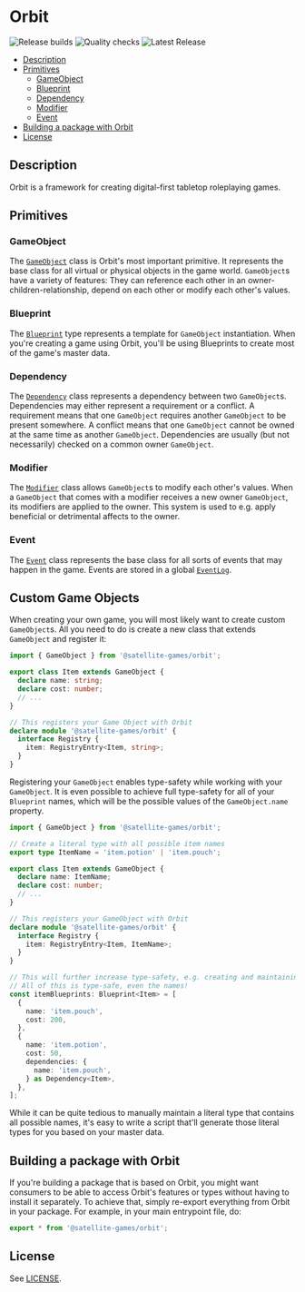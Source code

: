 # Orbit

![Release builds](https://github.com/satellite-games/orbit/actions/workflows/release.yml/badge.svg)
![Quality checks](https://github.com/satellite-games/orbit/actions/workflows/main.yml/badge.svg)
![Latest Release](https://img.shields.io/github/v/release/satellite-games/orbit)

<!-- vscode-markdown-toc -->

- [Description](#Description)
- [Primitives](#Primitives)
  - [GameObject](#GameObject)
  - [Blueprint](#Blueprint)
  - [Dependency](#Dependency)
  - [Modifier](#Modifier)
  - [Event](#Event)
- [Building a package with Orbit](#BuildingapackagewithOrbit)
- [License](#License)

<!-- vscode-markdown-toc-config
	numbering=false
	autoSave=true
	/vscode-markdown-toc-config -->
<!-- /vscode-markdown-toc -->

## <a name='Description'></a>Description

Orbit is a framework for creating digital-first tabletop roleplaying games.

## <a name='Primitives'></a>Primitives

### <a name='GameObject'></a>GameObject

The [`GameObject`](/lib/game-object/game-object.ts) class is Orbit's most important primitive. It represents the base class for all virtual or physical objects in the game world. `GameObject`s have a variety of features: They can reference each other in an owner-children-relationship, depend on each other or modify each other's values.

### <a name='Blueprint'></a>Blueprint

The [`Blueprint`](/lib//game-object/types.ts) type represents a template for `GameObject` instantiation. When you're creating a game using Orbit, you'll be using Blueprints to create most of the game's master data.

### <a name='Dependency'></a>Dependency

The [`Dependency`](/lib/dependency/dependency.ts) class represents a dependency between two `GameObject`s. Dependencies may either represent a requirement or a conflict. A requirement means that one `GameObject` requires another `GameObject` to be present somewhere. A conflict means that one `GameObject` cannot be owned at the same time as another `GameObject`. Dependencies are usually (but not necessarily) checked on a common owner `GameObject`.

### <a name='Modifier'></a>Modifier

The [`Modifier`](/lib/modifier/modifier.ts) class allows `GameObject`s to modify each other's values. When a `GameObject` that comes with a modifier receives a new owner `GameObject`, its modifiers are applied to the owner. This system is used to e.g. apply beneficial or detrimental affects to the owner.

### <a name='Event'></a>Event

The [`Event`](/lib/event/event.ts) class represents the base class for all sorts of events that may happen in the game. Events are stored in a global [`EventLog`](/lib/event/event-log.ts).

## Custom Game Objects

When creating your own game, you will most likely want to create custom `GameObject`s. All you need to do is create a new class that extends `GameObject` and register it:

```ts
import { GameObject } from '@satellite-games/orbit';

export class Item extends GameObject {
  declare name: string;
  declare cost: number;
  // ...
}

// This registers your Game Object with Orbit
declare module '@satellite-games/orbit' {
  interface Registry {
    item: RegistryEntry<Item, string>;
  }
}
```

Registering your `GameObject` enables type-safety while working with your `GameObject`. It is even possible to achieve full type-safety for all of your `Blueprint` names, which will be the possible values of the `GameObject.name` property.

```ts
import { GameObject } from '@satellite-games/orbit';

// Create a literal type with all possible item names
export type ItemName = 'item.potion' | 'item.pouch';

export class Item extends GameObject {
  declare name: ItemName;
  declare cost: number;
  // ...
}

// This registers your GameObject with Orbit
declare module '@satellite-games/orbit' {
  interface Registry {
    item: RegistryEntry<Item, ItemName>;
  }
}

// This will further increase type-safety, e.g. creating and maintaining Blueprints
// All of this is type-safe, even the names!
const itemBlueprints: Blueprint<Item> = [
  {
    name: 'item.pouch',
    cost: 200,
  },
  {
    name: 'item.potion',
    cost: 50,
    dependencies: {
      name: 'item.pouch',
    } as Dependency<Item>,
  },
];
```

While it can be quite tedious to manually maintain a literal type that contains all possible names,
it's easy to write a script that'll generate those literal types for you based on your master data.

## <a name='BuildingapackagewithOrbit'></a>Building a package with Orbit

If you're building a package that is based on Orbit, you might want consumers to be able to access Orbit's features or types without having to install it separately. To achieve that, simply re-export everything from Orbit in your package. For example, in your main entrypoint file, do:

```js
export * from '@satellite-games/orbit';
```

## <a name='License'></a>License

See [LICENSE](/LICENSE).
